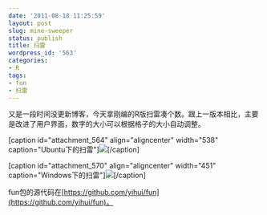 ```yaml
---
date: '2011-08-18 11:25:59'
layout: post
slug: mine-sweeper
status: publish
title: 扫雷
wordpress_id: '563'
categories:
- R
tags:
- fun
- 扫雷
---
```


又是一段时间没更新博客，今天拿刚编的R版扫雷凑个数。跟上一版本相比，主要是改进了用户界面，数字的大小可以根据格子的大小自动调整。

[caption id="attachment_564" align="aligncenter" width="538" caption="Ubuntu下的扫雷"][![](http://yixuan.cos.name/cn/wp-content/uploads/2011/08/mine_sweeper_Ubuntu.png)](http://yixuan.cos.name/cn/wp-content/uploads/2011/08/mine_sweeper_Ubuntu.png)[/caption]

[caption id="attachment_570" align="aligncenter" width="451" caption="Windows下的扫雷"][![](http://yixuan.cos.name/cn/wp-content/uploads/2011/08/mine_sweeper_windows.png)](http://yixuan.cos.name/cn/wp-content/uploads/2011/08/mine_sweeper_windows.png)[/caption]

fun包的源代码在[https://github.com/yihui/fun](https://github.com/yihui/fun)。
